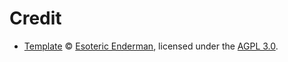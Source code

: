 # Credit

- [Template][template] &copy; [Esoteric Enderman][template-author], licensed under the [AGPL 3.0][template-license].

<!-- Link aliases -->

<!-- Credits -->

[template]: https://github.com/esoterictemplates/template
[template-author]: https://enderman.dev
[template-license]: ../../LICENSE
